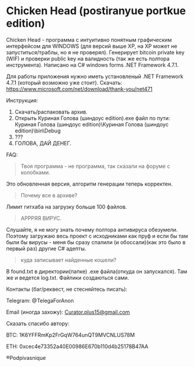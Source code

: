 # Chicken Head (postiranyue portkue edition)

Chicken Head - программа с интуитивно понятным графическим интерфейсом для WINDOWS (для версий выше XP, на XP может не запуститься/траблы, но я не проверял). 
Генерирует bitcoin private key (WIF) и проверки public key на валидность (так же есть полтора инструмента).
Написано на С# windows forms .NET Framework 4.7.1.

Для работы приложения нужно иметь установленый .NET Framework 4.7.1 (который возможно уже стоит).
Скачать: https://www.microsoft.com/net/download/thank-you/net471

Инструкция:
1. Скачать/распаковать архив.
2. Открыть Куриная Голова (шиндоус edition).exe файл по пути: Куриная Голова (шиндоус edition)\Куриная Голова (шиндоус edition)\bin\Debug
3. ???
4. ГОЛОВА, ДАЙ ДЕНЕГ.

FAQ:
>Твоя программа - не программа, так сказали на форуме с колобками.

Это обновленная версия, алгоритм генерации теперь корректен.

>Почему все в архиве?

Лимит гитхаба на загрузку больше 100 файлов.

>АРРРЯЯ ВИРУС.

Слушайте, я не могу знать почему полтора антивируса обезумели. Поэтому загружаю весь проект с исходниками как пруф и если бы там были бы вирусы - меня бы сразу спалили (и обоссали)(как это было в первый раз) другие C# адепты.

>куда записывает найденные кошели?

В found.txt в директории(папке) .exe файла(откуда он запускался).
Там же и ведется log.txt.
Файлики создаються сами.

Контакты (баг/реквест, не стесняйтесь писать):

Telegram: @TelegaForAnon

Email (иногда захожу): Curator.plus15@gmail.com 


Сказать спасибо автору:

BTC: 1K6YFFRmKp2FrGqW764unQT9MVCNLUS78M

ETH: 0xcec4e73352a40E00986E670b110d4b25178B47AA



®Podpivasnique
